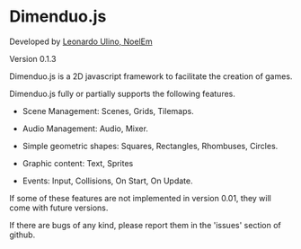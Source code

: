 # Dimenduo.js

Developed by [Leonardo Ulino, NoelEm](https://leonardoulino.com)

Version 0.1.3

Dimenduo.js is a 2D javascript framework to facilitate the creation of games.

Dimenduo.js fully or partially supports the following features.

* Scene Management:
    Scenes, Grids, Tilemaps.

* Audio Management:
    Audio, Mixer.

* Simple geometric shapes: 
    Squares, Rectangles, Rhombuses, Circles.

* Graphic content: 
    Text, Sprites

* Events:
    Input, Collisions, On Start, On Update.

If some of these features are not implemented in version 0.01, they will come with future versions.

If there are bugs of any kind, please report them in the 'issues' section of github.
